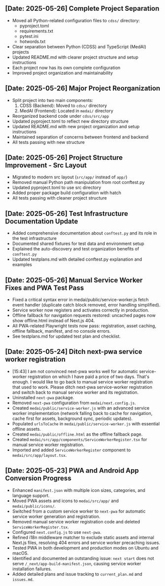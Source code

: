 ## [Date: 2025-05-26] Complete Project Separation
- Moved all Python-related configuration files to `cdss/` directory:
  - pyproject.toml
  - requirements.txt
  - pytest.ini
  - hotwords.txt
- Clear separation between Python (CDSS) and TypeScript (MedAI) projects
- Updated README.md with clearer project structure and setup instructions
- Each project now has its own complete configuration
- Improved project organization and maintainability

## [Date: 2025-05-26] Major Project Reorganization
- Split project into two main components:
  1. CDSS (Backend): Moved to `cdss/` directory
  2. MedAI (Frontend): Located in `medai/` directory
- Reorganized backend code under `cdss/src/app`
- Updated pyproject.toml to reflect new directory structure
- Updated README.md with new project organization and setup instructions
- Maintained separation of concerns between frontend and backend
- All tests passing with new structure

## [Date: 2025-05-26] Project Structure Improvement - Src Layout
- Migrated to modern src layout (`src/app/` instead of `app/`)
- Removed manual Python path manipulation from root conftest.py
- Updated pyproject.toml to use src directory
- Added proper package build configuration with hatch
- All tests passing with cleaner project structure

## [Date: 2025-05-26] Test Infrastructure Documentation Update
- Added comprehensive documentation about `conftest.py` and its role in the test infrastructure
- Documented shared fixtures for test data and environment setup
- Explained the auto-discovery and test organization benefits of `conftest.py`
- Updated testplans.md with detailed conftest.py explanation and examples

## [Date: 2025-05-26] Manual Service Worker Fixes and PWA Test Pass
- Fixed a critical syntax error in medai/public/service-worker.js fetch event handler (duplicate catch block removed, error handling simplified).
- Service worker now registers and activates correctly in production.
- Offline fallback for navigation requests restored: uncached pages now show offline.html instead of Next.js 404.
- All PWA-related Playwright tests now pass: registration, asset caching, offline fallback, manifest, and no console errors.
- See testplans.md for updated test plan and checklist.

## [Date: 2025-05-24] Ditch next-pwa service worker registration

- [15:43] I am not convinced next-pwa works well for automatic service-worker registration on which I have paid a price of two days. That's enough. I would like to go back to manual service worker registration that used to work. Please ditch next-pwa service-worker registration and switch back to manual service worker and its registration.
- Uninstalled `next-pwa` package.
- Removed `next-pwa` configuration from `medai/next.config.js`.
- Created `medai/public/service-worker.js` with an advanced service worker implementation (network falling back to cache for navigation, cache first for assets, background sync, periodic updates).
- Populated `urlsToCache` in `medai/public/service-worker.js` with essential offline assets.
- Created `medai/public/offline.html` as the offline fallback page.
- Created `medai/src/app/components/ServiceWorkerRegister.tsx` for manual service worker registration.
- Imported and added `ServiceWorkerRegister` component to `medai/src/app/layout.tsx`.

## [Date: 2025-05-23] PWA and Android App Conversion Progress

- Enhanced `manifest.json` with multiple icon sizes, categories, and language support.
- Moved PWA assets and icons to `medai/src/app/` and `medai/public/icons/`.
- Switched from a custom service worker to `next-pwa` for automatic service worker generation and registration.
- Removed manual service worker registration code and deleted `ServiceWorkerRegister.tsx`.
- Configured `next.config.js` to use `next-pwa`.
- Refined i18n middleware matcher to exclude static assets and internal Next.js files, resolving 404 errors and service worker precaching issues.
- Tested PWA in both development and production modes on Ubuntu and macOS.
- Identified and documented an outstanding issue: `next start` does not serve `/_next/app-build-manifest.json`, causing service worker installation failures.
- Added detailed plans and issue tracking to `current_plan.md` and `issues.md`.

